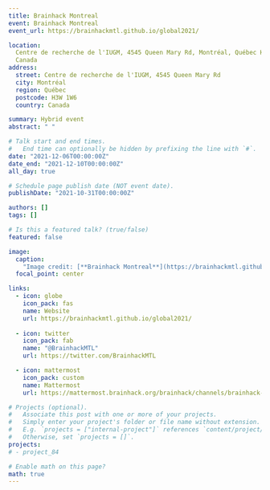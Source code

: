 ```yaml
---
title: Brainhack Montreal
event: Brainhack Montreal
event_url: https://brainhackmtl.github.io/global2021/

location:
  Centre de recherche de l'IUGM, 4545 Queen Mary Rd, Montréal, Québec H3W 1W6,
  Canada
address:
  street: Centre de recherche de l'IUGM, 4545 Queen Mary Rd
  city: Montréal
  region: Québec
  postcode: H3W 1W6
  country: Canada

summary: Hybrid event
abstract: " "

# Talk start and end times.
#   End time can optionally be hidden by prefixing the line with `#`.
date: "2021-12-06T00:00:00Z"
date_end: "2021-12-10T00:00:00Z"
all_day: true

# Schedule page publish date (NOT event date).
publishDate: "2021-10-31T00:00:00Z"

authors: []
tags: []

# Is this a featured talk? (true/false)
featured: false

image:
  caption:
    "Image credit: [**Brainhack Montreal**](https://brainhackmtl.github.io/global2021/)"
  focal_point: center

links:
  - icon: globe
    icon_pack: fas
    name: Website
    url: https://brainhackmtl.github.io/global2021/
    
  - icon: twitter
    icon_pack: fab
    name: "@BrainhackMTL"
    url: https://twitter.com/BrainhackMTL

  - icon: mattermost
    icon_pack: custom
    name: Mattermost
    url: https://mattermost.brainhack.org/brainhack/channels/brainhack-mtl-2021

# Projects (optional).
#   Associate this post with one or more of your projects.
#   Simply enter your project's folder or file name without extension.
#   E.g. `projects = ["internal-project"]` references `content/project/deep-learning/index.md`.
#   Otherwise, set `projects = []`.
projects:
# - project_84

# Enable math on this page?
math: true
---
```

